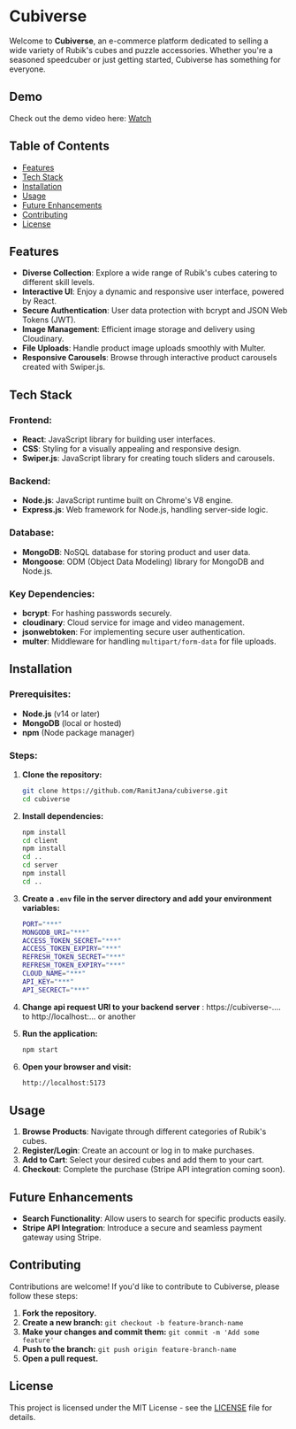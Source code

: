 # **Cubiverse**

Welcome to **Cubiverse**, an e-commerce platform dedicated to selling a wide variety of Rubik's cubes and puzzle accessories. Whether you're a seasoned speedcuber or just getting started, Cubiverse has something for everyone.

## Demo

Check out the demo video here: [Watch](https://res.cloudinary.com/db8ksbpjm/video/upload/v1723390170/Cubiverse_nbvmbl.mp4)

## **Table of Contents**

- [Features](#features)
- [Tech Stack](#tech-stack)
- [Installation](#installation)
- [Usage](#usage)
- [Future Enhancements](#future-enhancements)
- [Contributing](#contributing)
- [License](#license)

## **Features**

- **Diverse Collection**: Explore a wide range of Rubik's cubes catering to different skill levels.
- **Interactive UI**: Enjoy a dynamic and responsive user interface, powered by React.
- **Secure Authentication**: User data protection with bcrypt and JSON Web Tokens (JWT).
- **Image Management**: Efficient image storage and delivery using Cloudinary.
- **File Uploads**: Handle product image uploads smoothly with Multer.
- **Responsive Carousels**: Browse through interactive product carousels created with Swiper.js.

## **Tech Stack**

### **Frontend:**

- **React**: JavaScript library for building user interfaces.
- **CSS**: Styling for a visually appealing and responsive design.
- **Swiper.js**: JavaScript library for creating touch sliders and carousels.

### **Backend:**

- **Node.js**: JavaScript runtime built on Chrome's V8 engine.
- **Express.js**: Web framework for Node.js, handling server-side logic.

### **Database:**

- **MongoDB**: NoSQL database for storing product and user data.
- **Mongoose**: ODM (Object Data Modeling) library for MongoDB and Node.js.

### **Key Dependencies:**

- **bcrypt**: For hashing passwords securely.
- **cloudinary**: Cloud service for image and video management.
- **jsonwebtoken**: For implementing secure user authentication.
- **multer**: Middleware for handling `multipart/form-data` for file uploads.

## **Installation**

### **Prerequisites:**

- **Node.js** (v14 or later)
- **MongoDB** (local or hosted)
- **npm** (Node package manager)

### **Steps:**

1. **Clone the repository:**

   ```bash
   git clone https://github.com/RanitJana/cubiverse.git
   cd cubiverse
   ```

2. **Install dependencies:**

   ```bash
   npm install
   cd client
   npm install
   cd ..
   cd server
   npm install
   cd ..
   ```

3. **Create a `.env` file in the server directory and add your environment variables:**

   ```bash
   PORT="***"
   MONGODB_URI="***"
   ACCESS_TOKEN_SECRET="***"
   ACCESS_TOKEN_EXPIRY="***"
   REFRESH_TOKEN_SECRET="***"
   REFRESH_TOKEN_EXPIRY="***"
   CLOUD_NAME="***"
   API_KEY="***"
   API_SECRECT="***"
   ```

4. **Change api request URI to your backend server** : https://cubiverse-.... to http://localhost:... or another

5. **Run the application:**

   ```bash
   npm start
   ```

6. **Open your browser and visit:**

   ```bash
   http://localhost:5173
   ```

## **Usage**

1. **Browse Products**: Navigate through different categories of Rubik's cubes.
2. **Register/Login**: Create an account or log in to make purchases.
3. **Add to Cart**: Select your desired cubes and add them to your cart.
4. **Checkout**: Complete the purchase (Stripe API integration coming soon).

## **Future Enhancements**

- **Search Functionality**: Allow users to search for specific products easily.
- **Stripe API Integration**: Introduce a secure and seamless payment gateway using Stripe.

## **Contributing**

Contributions are welcome! If you'd like to contribute to Cubiverse, please follow these steps:

1. **Fork the repository.**
2. **Create a new branch:** `git checkout -b feature-branch-name`
3. **Make your changes and commit them:** `git commit -m 'Add some feature'`
4. **Push to the branch:** `git push origin feature-branch-name`
5. **Open a pull request.**

## **License**

This project is licensed under the MIT License - see the [LICENSE](LICENSE) file for details.
